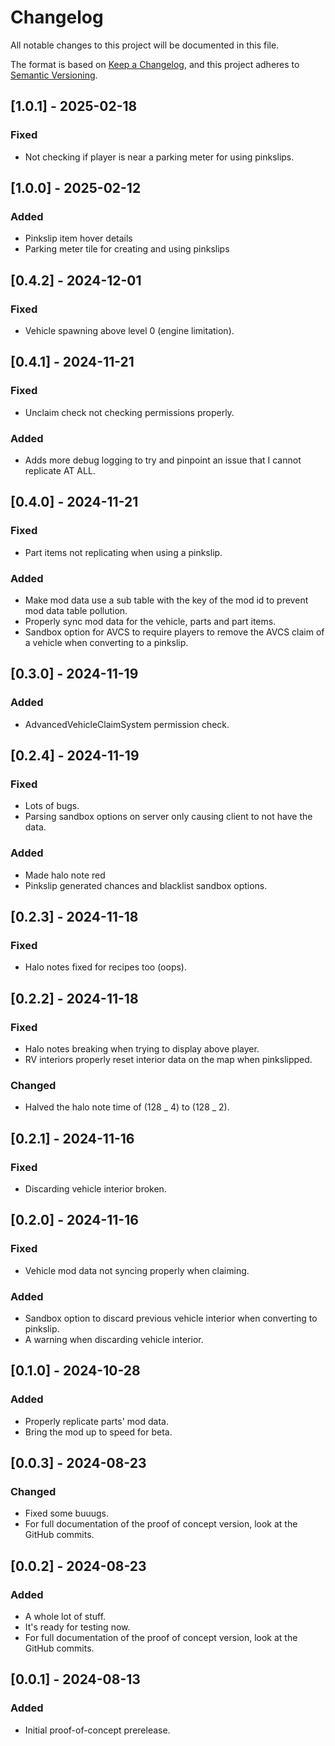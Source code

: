 # Changelog

All notable changes to this project will be documented in this file.

The format is based on [Keep a Changelog](https://keepachangelog.com/en/1.1.0/),
and this project adheres to [Semantic Versioning](https://semver.org/spec/v2.0.0.html).

## [1.0.1] - 2025-02-18

### Fixed

- Not checking if player is near a parking meter for using pinkslips.

## [1.0.0] - 2025-02-12

### Added

-   Pinkslip item hover details
-   Parking meter tile for creating and using pinkslips

## [0.4.2] - 2024-12-01

### Fixed

-   Vehicle spawning above level 0 (engine limitation).

## [0.4.1] - 2024-11-21

### Fixed

-   Unclaim check not checking permissions properly.

### Added

-   Adds more debug logging to try and pinpoint an issue that I cannot replicate AT ALL.

## [0.4.0] - 2024-11-21

### Fixed

-   Part items not replicating when using a pinkslip.

### Added

-   Make mod data use a sub table with the key of the mod id to prevent mod data table pollution.
-   Properly sync mod data for the vehicle, parts and part items.
-   Sandbox option for AVCS to require players to remove the AVCS claim of a vehicle when converting to a pinkslip.

## [0.3.0] - 2024-11-19

### Added

-   AdvancedVehicleClaimSystem permission check.

## [0.2.4] - 2024-11-19

### Fixed

-   Lots of bugs.
-   Parsing sandbox options on server only causing client to not have the data.

### Added

-   Made halo note red
-   Pinkslip generated chances and blacklist sandbox options.

## [0.2.3] - 2024-11-18

### Fixed

-   Halo notes fixed for recipes too (oops).

## [0.2.2] - 2024-11-18

### Fixed

-   Halo notes breaking when trying to display above player.
-   RV interiors properly reset interior data on the map when pinkslipped.

### Changed

-   Halved the halo note time of (128 _ 4) to (128 _ 2).

## [0.2.1] - 2024-11-16

### Fixed

-   Discarding vehicle interior broken.

## [0.2.0] - 2024-11-16

### Fixed

-   Vehicle mod data not syncing properly when claiming.

### Added

-   Sandbox option to discard previous vehicle interior when converting to pinkslip.
-   A warning when discarding vehicle interior.

## [0.1.0] - 2024-10-28

### Added

-   Properly replicate parts' mod data.
-   Bring the mod up to speed for beta.

## [0.0.3] - 2024-08-23

### Changed

-   Fixed some buuugs.
-   For full documentation of the proof of concept version, look at the GitHub commits.

## [0.0.2] - 2024-08-23

### Added

-   A whole lot of stuff.
-   It's ready for testing now.
-   For full documentation of the proof of concept version, look at the GitHub commits.

## [0.0.1] - 2024-08-13

### Added

-   Initial proof-of-concept prerelease.
